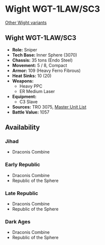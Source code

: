 # Wight WGT-1LAW/SC3

[Other Wight variants](../wight.md)

## Wight WGT-1LAW/SC3
- **Role:** Sniper
- **Tech Base:** Inner Sphere (3070)
- **Chassis:** 35 tons (Endo Steel)
- **Movement:** 5 / 8, Compact
- **Armor:** 109 (Heavy Ferro Fibrous)
- **Heat Sinks:** 10 (20)
- **Weapons:**
  - Heavy PPC
  - ER Medium Laser
- **Equipment:**
  - C3 Slave
- **Sources:** TRO 3075, [Master Unit List](http://masterunitlist.info/Unit/Details/3547/wight-wgt-1lawsc3)
- **Battle Value:** 1057

## Availability

### Jihad
- Draconis Combine

### Early Republic
- Draconis Combine
- Republic of the Sphere

### Late Republic
- Draconis Combine
- Republic of the Sphere

### Dark Ages
- Draconis Combine
- Republic of the Sphere

